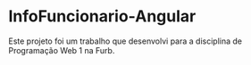 # InfoFuncionario-Angular
 Este projeto foi um trabalho que desenvolvi para a disciplina de Programação Web 1 na Furb.
